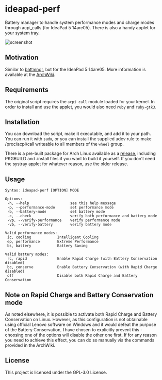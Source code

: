 # ideapad-perf
Battery manager to handle system performance modes and charge modes through acpi_calls (for IdeaPad 5 14are05). There is also a handy applet for your system tray.

![screenshot](https://github.com/korikori/ideapad-perf/blob/main/screenshot.png)

## Motivation

Similar to [battmngr](https://github.com/0xless/battmngr), but for the IdeaPad 5 14are05. More information is available at the [ArchWiki](https://wiki.archlinux.org/title/Lenovo_IdeaPad_5_14are05).

## Requirements

The original script requires the `acpi_call` module loaded for your kernel. In order to install and use the applet, you would also need `ruby` and `ruby-gtk3`.

## Installation

You can download the script, make it executable, and add it to your path. You can run it with `sudo`, or you can install the supplied udev rule to make /proc/acpi/call writeable to all members of the `wheel` group.

There is a pre-built package for Arch Linux available as a [release](https://github.com/korikori/ideapad-perf/releases/), including PKGBUILD and .install files if you want to build it yourself. If you don't need the systray applet for whatever reason, use the older release. 

## Usage

```
Syntax: ideapad-perf [OPTION] MODE

Options:
 -h, --help                   see this help message
 -p, --performance-mode       set performance mode
 -b, --battery-mode           set battery mode
 -c, --check                  verify both performance and battery mode
 -vp, --verify-performance    verify performance mode
 -vb, --verify-battery        verify battery mode

Valid performance modes:
 ic, cooling            Intelligent Cooling
 ep, performance        Extreme Performance
 bs, battery            Battery Saving

Valid battery modes:
 rc, rapid              Enable Rapid Charge (with Battery Conservation disabled)
 bc, conserve           Enable Battery Conservation (with Rapid Charge disabled)
 off                    Disable both Rapid Charge and Battery Conservation
```

## Note on Rapid Charge and Battery Conservation mode

As noted elsewhere, it is possible to activate both Rapid Charge and Battery Conservation on Linux. However, as this configuration is not obtainable using official Lenovo software on Windows and it would defeat the purpose of the Battery Conservation, I have chosen to explicitly prevent this - choosing one of the options will disable the other one first. If for any reason you need to achieve this effect, you can do so manually via the commands provided in the ArchWiki.

## License

This project is licensed under the GPL-3.0 License.
